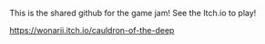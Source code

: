 This is the shared github for the game jam! See the Itch.io to play!

https://wonarii.itch.io/cauldron-of-the-deep
